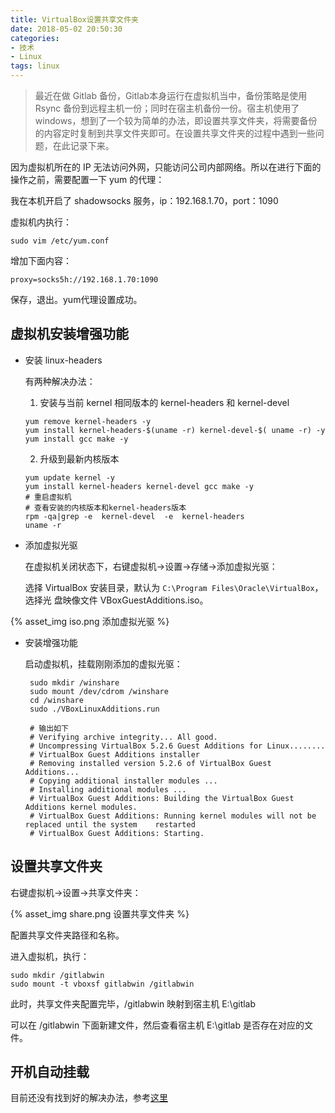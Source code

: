 ```yaml
---
title: VirtualBox设置共享文件夹
date: 2018-05-02 20:50:30
categories: 
- 技术
- Linux
tags: linux
---
```


> 最近在做 Gitlab 备份，Gitlab本身运行在虚拟机当中，备份策略是使用 Rsync 备份到远程主机一份；同时在宿主机备份一份。宿主机使用了windows，想到了一个较为简单的办法，即设置共享文件夹，将需要备份的内容定时复制到共享文件夹即可。在设置共享文件夹的过程中遇到一些问题，在此记录下来。

因为虚拟机所在的 IP 无法访问外网，只能访问公司内部网络。所以在进行下面的操作之前，需要配置一下 yum 的代理：

我在本机开启了 shadowsocks 服务，ip：192.168.1.70，port：1090

虚拟机内执行：

`sudo vim /etc/yum.conf`

增加下面内容：

```
proxy=socks5h://192.168.1.70:1090
```

保存，退出。yum代理设置成功。

## 虚拟机安装增强功能

- 安装 linux-headers

   有两种解决办法：

   <!-- more -->

   1. 安装与当前 kernel 相同版本的 kernel-headers 和 kernel-devel 

   ```
   yum remove kernel-headers -y
   yum install kernel-headers-$(uname -r) kernel-devel-$( uname -r) -y
   yum install gcc make -y
   ```

   2. 升级到最新内核版本

   ```
   yum update kernel -y
   yum install kernel-headers kernel-devel gcc make -y
   # 重启虚拟机
   # 查看安装的内核版本和kernel-headers版本
   rpm -qa|grep -e  kernel-devel  -e  kernel-headers 
   uname -r
   ```

- 添加虚拟光驱

  在虚拟机关闭状态下，右键虚拟机->设置->存储->添加虚拟光驱：

  选择 VirtualBox 安装目录，默认为 `C:\Program Files\Oracle\VirtualBox`，选择光  盘映像文件 VBoxGuestAdditions.iso。

 {% asset_img iso.png 添加虚拟光驱 %}

- 安装增强功能

   启动虚拟机，挂载刚刚添加的虚拟光驱：
     
   ```
    sudo mkdir /winshare
    sudo mount /dev/cdrom /winshare
    cd /winshare
    sudo ./VBoxLinuxAdditions.run

    # 输出如下
    # Verifying archive integrity... All good.
    # Uncompressing VirtualBox 5.2.6 Guest Additions for Linux........
    # VirtualBox Guest Additions installer
    # Removing installed version 5.2.6 of VirtualBox Guest Additions...
    # Copying additional installer modules ...
    # Installing additional modules ...
    # VirtualBox Guest Additions: Building the VirtualBox Guest Additions kernel modules.
    # VirtualBox Guest Additions: Running kernel modules will not be replaced until the system    restarted
    # VirtualBox Guest Additions: Starting.
   ```

## 设置共享文件夹

右键虚拟机->设置->共享文件夹：

{% asset_img share.png 设置共享文件夹 %}

配置共享文件夹路径和名称。

进入虚拟机，执行：

```
sudo mkdir /gitlabwin
sudo mount -t vboxsf gitlabwin /gitlabwin
```

此时，共享文件夹配置完毕，/gitlabwin 映射到宿主机 E:\gitlab

可以在 /gitlabwin 下面新建文件，然后查看宿主机 E:\gitlab 是否存在对应的文件。

## 开机自动挂载

目前还没有找到好的解决办法，参考[这里](https://segmentfault.com/q/1010000005600781/a-1020000005616990)
